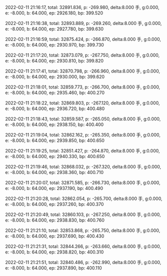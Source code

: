 2022-02-11 21:16:17, total: 32891.836, p: -269.980, delta:8.000 手, g:0.000, e: -8.000, b: 64.000, ep: 2926.180, bp: 399.520

2022-02-11 21:16:38, total: 32893.889, p: -269.260, delta:8.000 手, g:0.000, e: -8.000, b: 64.000, ep: 2927.780, bp: 399.630

2022-02-11 21:16:59, total: 32875.424, p: -266.870, delta:8.000 手, g:0.000, e: -8.000, b: 64.000, ep: 2930.970, bp: 399.730

2022-02-11 21:17:20, total: 32873.079, p: -267.750, delta:8.000 手, g:0.000, e: -8.000, b: 64.000, ep: 2930.810, bp: 399.820

2022-02-11 21:17:41, total: 32870.798, p: -266.960, delta:8.000 手, g:0.000, e: -8.000, b: 64.000, ep: 2930.000, bp: 399.620

2022-02-11 21:18:01, total: 32859.773, p: -266.700, delta:8.000 手, g:0.000, e: -8.000, b: 64.000, ep: 2935.460, bp: 400.270

2022-02-11 21:18:22, total: 32869.803, p: -267.120, delta:8.000 手, g:0.000, e: -8.000, b: 64.000, ep: 2936.720, bp: 400.480

2022-02-11 21:18:43, total: 32859.587, p: -265.050, delta:8.000 手, g:0.000, e: -8.000, b: 64.000, ep: 2938.150, bp: 400.400

2022-02-11 21:19:04, total: 32862.162, p: -265.350, delta:8.000 手, g:0.000, e: -8.000, b: 64.000, ep: 2939.850, bp: 400.650

2022-02-11 21:19:25, total: 32851.427, p: -264.870, delta:8.000 手, g:0.000, e: -8.000, b: 64.000, ep: 2940.330, bp: 400.650

2022-02-11 21:19:46, total: 32868.032, p: -267.320, delta:8.000 手, g:0.000, e: -8.000, b: 64.000, ep: 2938.360, bp: 400.710

2022-02-11 21:20:07, total: 32871.585, p: -266.730, delta:8.000 手, g:0.000, e: -8.000, b: 64.000, ep: 2937.190, bp: 400.490

2022-02-11 21:20:28, total: 32862.054, p: -265.700, delta:8.000 手, g:0.000, e: -8.000, b: 64.000, ep: 2937.260, bp: 400.370

2022-02-11 21:20:49, total: 32860.103, p: -267.250, delta:8.000 手, g:0.000, e: -8.000, b: 64.000, ep: 2938.830, bp: 400.760

2022-02-11 21:21:10, total: 32853.868, p: -265.750, delta:8.000 手, g:0.000, e: -8.000, b: 64.000, ep: 2937.690, bp: 400.430

2022-02-11 21:21:31, total: 32844.266, p: -263.660, delta:8.000 手, g:0.000, e: -8.000, b: 64.000, ep: 2938.820, bp: 400.310

2022-02-11 21:21:51, total: 32840.486, p: -262.990, delta:8.000 手, g:0.000, e: -8.000, b: 64.000, ep: 2937.890, bp: 400.110
